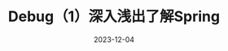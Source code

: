 ---
title: Debug（1）深入浅出了解Spring
icon: check
date: 2023-12-04
star: true
category:
  - Debug
tag:
  - IoC
  - DI
  - AOP
---